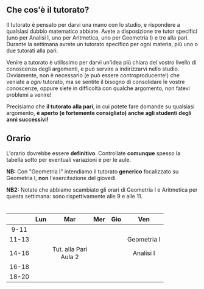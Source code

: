 
## Che cos'è il tutorato?

Il tutorato è pensato per darvi una mano con lo studio, e rispondere a qualsiasi dubbio matematico abbiate. Avete a disposizione tre tutor specifici (uno per Analisi I, uno per Aritmetica, uno per Geometria I) e tre alla pari. Durante la settimana avrete un tutorato specifico per ogni materia, più uno o due tutorati alla pari. 

Venire a tutorato è utilissimo per darvi un'idea più chiara del vostro livello di conoscenza degli argomenti, e può servire a indirizzarvi nello studio. Ovviamente, non è necessario (e può essere controproducente!) che veniate a _ogni_ tutorato, ma se sentite il bisogno di consolidare le vostre conoscenze, oppure siete in difficoltà con qualche argomento, non fatevi problemi a venire! 

Precisiamo che **il tutorato alla pari**, in cui potete fare domande su qualsiasi argomento, **è aperto (e fortemente consigliato) anche agli studenti degli anni successivi!**

## Orario

L'orario dovrebbe essere **definitivo**. Controllate **comunque** spesso la tabella sotto per eventuali variazioni e per le aule.

**NB:** Con "Geometria I" intendiamo il tutorato **generico** focalizzato su Geometria I, **non** l'esercitazione del giovedì.

**NB2:** Notate che abbiamo scambiato gli orari di Geometria I e Aritmetica per questa settimana: sono rispettivamente alle 9 e alle 11.

<div align="center" style="margin-top:1cm;">

|  | Lun | Mar | Mer | Gio | Ven |
|:---:|:---:|:---:|:---:|:---:|:---:|
|9-11| 	 |   |   |  |  |
|11-13|	 |   |   |  | Geometria I |
|14-16|	 | Tut. alla Pari <br> Aula 2 |   |  | Analisi I |
|16-18|	 |   |   |  |  | 
|18-20|  |   |   |  |  | 

</div>

